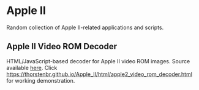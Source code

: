 # Apple II
Random collection of Apple II-related applications and scripts.

## Apple II Video ROM Decoder
HTML/JavaScript-based decoder for Apple II video ROM images. Source available <a href="https://github.com/ThorstenBr/Apple_II/blob/master/html/apple2_video_rom_decoder.html">here</a>.
Click <a href="https://thorstenbr.github.io/Apple_II/html/apple2_video_rom_decoder.html">https://thorstenbr.github.io/Apple_II/html/apple2_video_rom_decoder.html</a> for working demonstration.
